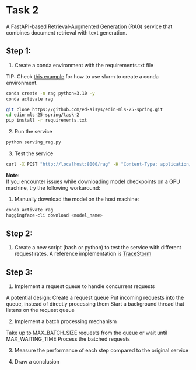 # Task 2

A FastAPI-based Retrieval-Augmented Generation (RAG) service that combines document retrieval with text generation.

## Step 1:

1. Create a conda environment with the requirements.txt file

TIP: Check [this example](https://github.com/ServerlessLLM/ServerlessLLM/blob/main/docs/stable/getting_started/slurm_setup.md) for how to use slurm to create a conda environment.

```bash
conda create -n rag python=3.10 -y
conda activate rag
```

```bash
git clone https://github.com/ed-aisys/edin-mls-25-spring.git
cd edin-mls-25-spring/task-2
pip install -r requirements.txt
```

2. Run the service

```bash
python serving_rag.py
```

3. Test the service

```bash
curl -X POST "http://localhost:8000/rag" -H "Content-Type: application/json" -d '{"query": "Which animals can hover in the air?"}'
```

**Note:**  
If you encounter issues while downloading model checkpoints on a GPU machine, try the following workaround:  

1. Manually download the model on the host machine:  

```bash
conda activate rag
huggingface-cli download <model_name>
```

## Step 2:

1. Create a new script (bash or python) to test the service with different request rates. A reference implementation is [TraceStorm](https://github.com/ServerlessLLM/TraceStorm)

## Step 3:

1. Implement a request queue to handle concurrent requests

A potential design:
Create a request queue
Put incoming requests into the queue, instead of directly processing them
Start a background thread that listens on the request queue

2. Implement a batch processing mechanism

Take up to MAX_BATCH_SIZE requests from the queue or wait until MAX_WAITING_TIME
Process the batched requests


3. Measure the performance of each step compared to the original service

4. Draw a conclusion
